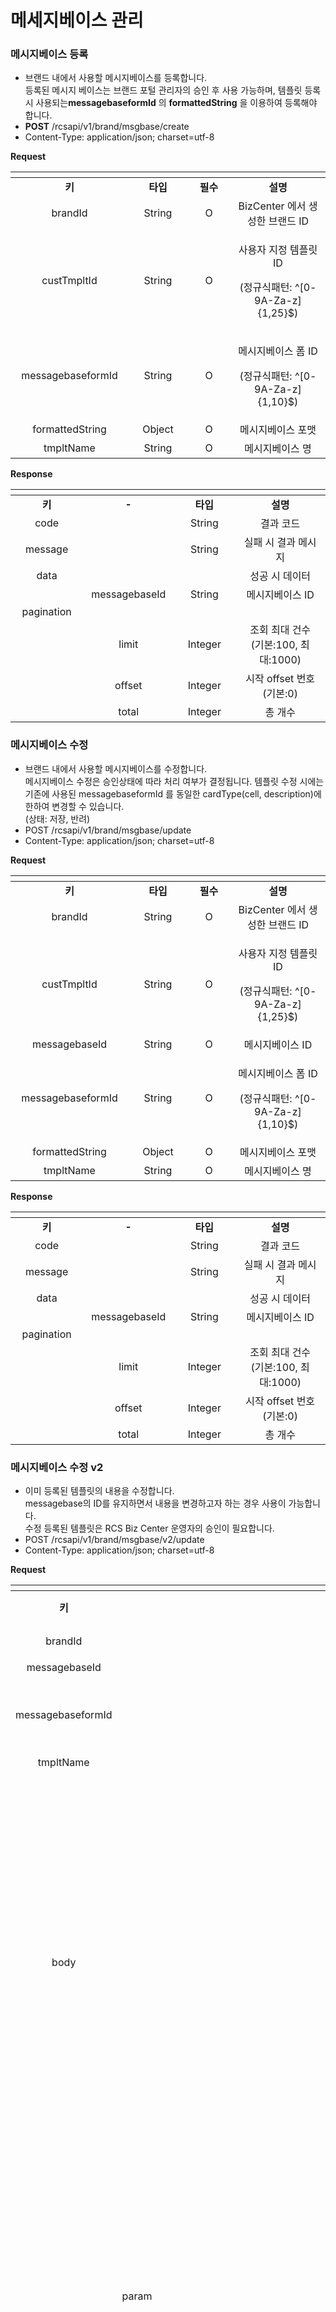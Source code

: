 # 메세지베이스 관리

### 메시지베이스 등록

* 브랜드 내에서 사용할 메시지베이스를 등록합니다.\
  등록된 메시지 베이스는 브랜드 포털 관리자의 승인 후 사용 가능하며, 템플릿 등록시 사용되는**messagebaseformId** 의 **formattedString** 을 이용하여 등록해야 합니다.
* **POST** /rcsapi/v1/brand/msgbase/create
* Content-Type: application/json; charset=utf-8

**Request**

<table data-header-hidden><thead><tr><th width="220" align="center"></th><th width="150" align="center"></th><th width="150" align="center"></th><th width="293" align="center"></th></tr></thead><tbody><tr><td align="center"><strong>키</strong></td><td align="center"><strong>타입</strong></td><td align="center"><strong>필수</strong></td><td align="center"><strong>설명</strong></td></tr><tr><td align="center">brandId</td><td align="center">String</td><td align="center">O</td><td align="center">BizCenter 에서 생성한 브랜드 ID</td></tr><tr><td align="center">custTmpltId</td><td align="center">String</td><td align="center">O</td><td align="center"><p>사용자 지정 템플릿 ID</p><p>(정규식패턴: ^[0-9A-Za-z]{1,25}$)</p></td></tr><tr><td align="center">messagebaseformId</td><td align="center">String</td><td align="center">O</td><td align="center"><p>메시지베이스 폼 ID</p><p>(정규식패턴: ^[0-9A-Za-z]{1,10}$)</p></td></tr><tr><td align="center">formattedString</td><td align="center">Object</td><td align="center">O</td><td align="center">메시지베이스 포맷</td></tr><tr><td align="center">tmpltName</td><td align="center">String</td><td align="center">O</td><td align="center">메시지베이스 명</td></tr></tbody></table>



**Response**

<table data-header-hidden><thead><tr><th width="150" align="center"></th><th width="153" align="center"></th><th width="150" align="center"></th><th width="276" align="center"></th></tr></thead><tbody><tr><td align="center"><strong>키</strong></td><td align="center"><strong>-</strong></td><td align="center"><strong>타입</strong></td><td align="center"><strong>설명</strong></td></tr><tr><td align="center">code</td><td align="center"></td><td align="center">String</td><td align="center">결과 코드</td></tr><tr><td align="center">message</td><td align="center"></td><td align="center">String</td><td align="center">실패 시 결과 메시지</td></tr><tr><td align="center">data</td><td align="center"></td><td align="center"></td><td align="center">성공 시 데이터</td></tr><tr><td align="center"></td><td align="center">messagebaseId</td><td align="center">String</td><td align="center">메시지베이스 ID</td></tr><tr><td align="center">pagination</td><td align="center"></td><td align="center"></td><td align="center"></td></tr><tr><td align="center"></td><td align="center">limit</td><td align="center">Integer</td><td align="center">조회 최대 건수<br>(기본:100, 최대:1000)</td></tr><tr><td align="center"></td><td align="center">offset</td><td align="center">Integer</td><td align="center">시작 offset 번호 (기본:0)</td></tr><tr><td align="center"></td><td align="center">total</td><td align="center">Integer</td><td align="center">총 개수</td></tr></tbody></table>

### 메시지베이스 수정

* 브랜드 내에서 사용할 메시지베이스를 수정합니다.\
  메시지베이스 수정은 승인상태에 따라 처리 여부가 결정됩니다. 템플릿 수정 시에는 기존에 사용된 messagebaseformId 를 동일한 cardType(cell, description)에 한하여 변경할 수 있습니다. \
  (상태: 저장, 반려)
* POST /rcsapi/v1/brand/msgbase/update
* Content-Type: application/json; charset=utf-8

**Request**

<table data-header-hidden><thead><tr><th width="220" align="center"></th><th width="150" align="center"></th><th width="150" align="center"></th><th width="293" align="center"></th></tr></thead><tbody><tr><td align="center"><strong>키</strong></td><td align="center"><strong>타입</strong></td><td align="center"><strong>필수</strong></td><td align="center"><strong>설명</strong></td></tr><tr><td align="center">brandId</td><td align="center">String</td><td align="center">O</td><td align="center">BizCenter 에서 생성한 브랜드 ID</td></tr><tr><td align="center">custTmpltId</td><td align="center">String</td><td align="center">O</td><td align="center"><p>사용자 지정 템플릿 ID</p><p>(정규식패턴: ^[0-9A-Za-z]{1,25}$)</p></td></tr><tr><td align="center">messagebaseId</td><td align="center">String</td><td align="center">O</td><td align="center">메시지베이스 ID</td></tr><tr><td align="center">messagebaseformId</td><td align="center">String</td><td align="center">O</td><td align="center"><p>메시지베이스 폼 ID</p><p>(정규식패턴: ^[0-9A-Za-z]{1,10}$)</p></td></tr><tr><td align="center">formattedString</td><td align="center">Object</td><td align="center">O</td><td align="center">메시지베이스 포맷</td></tr><tr><td align="center">tmpltName</td><td align="center">String</td><td align="center">O</td><td align="center">메시지베이스 명</td></tr></tbody></table>

**Response**

<table data-header-hidden><thead><tr><th width="150" align="center"></th><th width="153" align="center"></th><th width="150" align="center"></th><th width="276" align="center"></th></tr></thead><tbody><tr><td align="center"><strong>키</strong></td><td align="center"><strong>-</strong></td><td align="center"><strong>타입</strong></td><td align="center"><strong>설명</strong></td></tr><tr><td align="center">code</td><td align="center"></td><td align="center">String</td><td align="center">결과 코드</td></tr><tr><td align="center">message</td><td align="center"></td><td align="center">String</td><td align="center">실패 시 결과 메시지</td></tr><tr><td align="center">data</td><td align="center"></td><td align="center"></td><td align="center">성공 시 데이터</td></tr><tr><td align="center"></td><td align="center">messagebaseId</td><td align="center">String</td><td align="center">메시지베이스 ID</td></tr><tr><td align="center">pagination</td><td align="center"></td><td align="center"></td><td align="center"></td></tr><tr><td align="center"></td><td align="center">limit</td><td align="center">Integer</td><td align="center">조회 최대 건수<br>(기본:100, 최대:1000)</td></tr><tr><td align="center"></td><td align="center">offset</td><td align="center">Integer</td><td align="center">시작 offset 번호 (기본:0)</td></tr><tr><td align="center"></td><td align="center">total</td><td align="center">Integer</td><td align="center">총 개수</td></tr></tbody></table>

### 메시지베이스 수정 v2

* 이미 등록된 템플릿의 내용을 수정합니다.\
  messagebase의 ID를 유지하면서 내용을 변경하고자 하는 경우 사용이 가능합니다. \
  수정 등록된 템플릿은 RCS Biz Center 운영자의 승인이 필요합니다.
* POST /rcsapi/v1/brand/msgbase/v2/update
* Content-Type: application/json; charset=utf-8

**Request**

<table data-header-hidden><thead><tr><th width="220" align="center"></th><th width="211"></th><th width="182"></th><th width="169"></th><th width="214"></th><th width="180"></th><th width="164"></th><th width="184" align="center"></th><th width="143" align="center"></th><th width="689" align="center"></th></tr></thead><tbody><tr><td align="center"><strong>키</strong></td><td></td><td></td><td></td><td></td><td></td><td></td><td align="center"><strong>타입</strong></td><td align="center"><strong>필수</strong></td><td align="center"><strong>설명</strong></td></tr><tr><td align="center">brandId</td><td></td><td></td><td></td><td></td><td></td><td></td><td align="center">String</td><td align="center">O</td><td align="center">BizCenter 에서 생성한 브랜드 ID</td></tr><tr><td align="center">messagebaseId</td><td></td><td></td><td></td><td></td><td></td><td></td><td align="center">String</td><td align="center">O</td><td align="center">메시지베이스 ID</td></tr><tr><td align="center">messagebaseformId</td><td></td><td></td><td></td><td></td><td></td><td></td><td align="center">String</td><td align="center">O</td><td align="center"><p>메시지베이스 폼 ID</p><p>(정규식패턴: ^[0-9A-Za-z]{1,10}$)</p></td></tr><tr><td align="center">tmpltName</td><td></td><td></td><td></td><td></td><td></td><td></td><td align="center">String</td><td align="center">O</td><td align="center">메시지베이스 명</td></tr><tr><td align="center">body</td><td></td><td></td><td></td><td></td><td></td><td></td><td align="center">Array</td><td align="center"></td><td align="center"><p>messagebaseform JSON의 ROOT.params[n-1] object의 type 이 file, string 인 경우, <br>각 속성에 맞는 데이터 Object를 사용하여 템플릿을 구성합니다. <br></p><p>messageabseform JSON의 ROOT.params[n-1].isMandatory 가 true 이면 템플릿 등록을 위해 필수로 등록해야 하는 요소이므로 반드시 데이터를 설정해야 템플릿 등록이 가능합니다. <br><br>변수 mTitleMedia, itemMedia 에 사용할 이미지는 브랜드 로고(logo) 등록 후 발급된 fileId를 지정해야 합니다.</p></td></tr><tr><td align="center"></td><td>param</td><td></td><td></td><td></td><td></td><td></td><td align="center">String</td><td align="center">O</td><td align="center"><ol><li>ROOT.params[n-1].type == string <br>messagebaseform JSON의 ROOT.params[n-1].param 과 동일한 값으로 템플릿 구성 Text의 표시 위치에 해당 <br>ex) "description"<br></li><li>ROOT.params[n-1].type == file <br>messagebaseform JSON의 ROOT.params[n-1].param 과 동일한 값으로 템플릿 구성 File(이미지)의 표시 위치에 해당</li></ol></td></tr><tr><td align="center"></td><td>value</td><td></td><td></td><td></td><td></td><td></td><td align="center">String</td><td align="center">O</td><td align="center"><ol><li>ROOT.params[n-1].type == string <br>영역에 지정할 Text 형식에 맞게 입력해야 합니다.</li></ol><ul><li>messagebaseform의 ROOT.params[n-1].contentType이 title, description, cell 인 경우: 고정부와 변수부로 이루어진 문장</li><li>messagebaseform의 ROOT.params[n-1].contentType이 url인 경우: http(s)://로 시작하는 URL 입력</li></ul><ol start="2"><li>ROOT.params[n-1].type == file <br>템플릿에 지정할 File(이미지) - maapfile://{fileId} 형식으로 입력합니다.</li></ol></td></tr><tr><td align="center"></td><td>decoration</td><td></td><td></td><td></td><td></td><td></td><td align="center">Object</td><td align="center">X</td><td align="center">StringObject에서 사용되는 text 서식</td></tr><tr><td align="center"></td><td></td><td>textSize</td><td></td><td></td><td></td><td></td><td align="center">String</td><td align="center"></td><td align="center"><p>글자 크기 지정시 사용합니다. 숫자 뒤에 단위 dp를 반드시 붙여서 입력하여야 합니다.</p><p>ex) 16dp</p></td></tr><tr><td align="center"></td><td></td><td>textAlignment</td><td></td><td></td><td></td><td></td><td align="center">String</td><td align="center"></td><td align="center"><p>문장 정렬 지정 시 사용합니다.<br><br>지원하는 정렬의 종류는 다음과 같습니다.</p><ul><li>textStart: 왼쪽 정렬</li><li>center: 중앙 정렬</li><li>textEnd: 오른쪽 정렬</li></ul></td></tr><tr><td align="center"></td><td></td><td>textStyle</td><td></td><td></td><td></td><td></td><td align="center">String</td><td align="center"></td><td align="center">문장의 글자를 굵게 표현할 때 사용합니다.  ex) "bold"</td></tr><tr><td align="center"></td><td></td><td>textColor</td><td></td><td></td><td></td><td></td><td align="center">String</td><td align="center"></td><td align="center">문장의 글자 색상을 지정한 색상 값으로 설정합니다. <br>- 색상코드 Hex 표현식 <br>  ex) "#232323"</td></tr><tr><td align="center"></td><td></td><td>height</td><td></td><td></td><td></td><td></td><td align="center">String</td><td align="center"></td><td align="center">Line의 굵기 지정시 사용합니다. 숫자 뒤에 단위 dp를 반드시 붙여서 입력하여야 합니다. <br>ex) "0.3dp"</td></tr><tr><td align="center"></td><td></td><td>background</td><td></td><td></td><td></td><td></td><td align="center">String</td><td align="center"></td><td align="center"><p> 문장의 글자 색상을 지정한 색상 값으로 설정합니다.</p><p> - 색상코드 Hex 표현식 <br>  ex) "#232323"</p></td></tr><tr><td align="center"></td><td>lineIndex</td><td></td><td></td><td></td><td></td><td></td><td align="center">Integer</td><td align="center"></td><td align="center"><p>템플릿에 Line을 행별로 표시합니다. </p><ul><li>현재는 스타일(Cell) 템플릿에서 Text 행 아래 삽입되며 총 9개까지 지원<br>lineIndex 값은 템플릿 내의 지정 위치 값을 의미 합니다. <br>예를 들어 lineIndex 2는 두번째 Text 행 아래 입니다. ex)  2 </li></ul></td></tr><tr><td align="center">button</td><td></td><td></td><td></td><td></td><td></td><td></td><td align="center">Array</td><td align="center">X</td><td align="center"></td></tr><tr><td align="center"></td><td>suggestions</td><td></td><td></td><td></td><td></td><td></td><td align="center">Array</td><td align="center"></td><td align="center"></td></tr><tr><td align="center"></td><td></td><td>action</td><td></td><td></td><td></td><td></td><td align="center">Object</td><td align="center"></td><td align="center">Action 규격 </td></tr><tr><td align="center"></td><td></td><td></td><td>urlAction</td><td></td><td></td><td></td><td align="center">Object</td><td align="center"></td><td align="center"></td></tr><tr><td align="center"></td><td></td><td></td><td></td><td>openUrl</td><td></td><td></td><td align="center">Object</td><td align="center"></td><td align="center"></td></tr><tr><td align="center"></td><td></td><td></td><td></td><td></td><td>url</td><td></td><td align="center">String</td><td align="center"></td><td align="center"></td></tr><tr><td align="center"></td><td></td><td></td><td></td><td></td><td>postParameter</td><td></td><td align="center">String</td><td align="center"></td><td align="center"></td></tr><tr><td align="center"></td><td></td><td></td><td></td><td></td><td>halfView</td><td></td><td align="center">String</td><td align="center"></td><td align="center"></td></tr><tr><td align="center"></td><td></td><td></td><td>clipboardAction</td><td></td><td></td><td></td><td align="center">Object</td><td align="center"></td><td align="center"></td></tr><tr><td align="center"></td><td></td><td></td><td></td><td>calendarAction</td><td></td><td></td><td align="center">Object</td><td align="center"></td><td align="center"></td></tr><tr><td align="center"></td><td></td><td></td><td></td><td></td><td>text</td><td></td><td align="center">String</td><td align="center"></td><td align="center"></td></tr><tr><td align="center"></td><td></td><td></td><td>calendarAction</td><td></td><td></td><td></td><td align="center">Object</td><td align="center"></td><td align="center"></td></tr><tr><td align="center"></td><td></td><td></td><td></td><td>createCalendarEvent</td><td></td><td></td><td align="center">Object</td><td align="center"></td><td align="center"></td></tr><tr><td align="center"></td><td></td><td></td><td></td><td></td><td>startTime</td><td></td><td align="center">String</td><td align="center"></td><td align="center"></td></tr><tr><td align="center"></td><td></td><td></td><td></td><td></td><td>endTime</td><td></td><td align="center">String</td><td align="center"></td><td align="center"></td></tr><tr><td align="center"></td><td></td><td></td><td></td><td></td><td>title</td><td></td><td align="center">String</td><td align="center"></td><td align="center"></td></tr><tr><td align="center"></td><td></td><td></td><td></td><td></td><td>description</td><td></td><td align="center">String</td><td align="center"></td><td align="center"></td></tr><tr><td align="center"></td><td></td><td></td><td></td><td></td><td>fallbackUrl</td><td></td><td align="center">String</td><td align="center"></td><td align="center"></td></tr><tr><td align="center"></td><td></td><td></td><td>dialerAction</td><td></td><td></td><td></td><td align="center">Object</td><td align="center"></td><td align="center"></td></tr><tr><td align="center"></td><td></td><td></td><td></td><td>dialPhoneNumber</td><td></td><td></td><td align="center">Object</td><td align="center"></td><td align="center"></td></tr><tr><td align="center"></td><td></td><td></td><td></td><td></td><td>phoneNumber</td><td></td><td align="center">String</td><td align="center"></td><td align="center"></td></tr><tr><td align="center"></td><td></td><td></td><td></td><td></td><td>fallbackUrl</td><td></td><td align="center">String</td><td align="center"></td><td align="center"></td></tr><tr><td align="center"></td><td></td><td></td><td>mapAction</td><td></td><td></td><td></td><td align="center">Object</td><td align="center"></td><td align="center"></td></tr><tr><td align="center"></td><td></td><td></td><td></td><td>showLocation</td><td></td><td></td><td align="center">Object</td><td align="center"></td><td align="center"></td></tr><tr><td align="center"></td><td></td><td></td><td></td><td></td><td>location</td><td></td><td align="center">Object</td><td align="center"></td><td align="center"></td></tr><tr><td align="center"></td><td></td><td></td><td></td><td></td><td></td><td>latitude</td><td align="center">String</td><td align="center"></td><td align="center"></td></tr><tr><td align="center"></td><td></td><td></td><td></td><td></td><td></td><td>longitude</td><td align="center">String</td><td align="center"></td><td align="center"></td></tr><tr><td align="center"></td><td></td><td></td><td></td><td></td><td></td><td>label</td><td align="center">String</td><td align="center"></td><td align="center"></td></tr><tr><td align="center"></td><td></td><td></td><td>composeAction</td><td></td><td></td><td></td><td align="center">Object</td><td align="center"></td><td align="center"></td></tr><tr><td align="center"></td><td></td><td></td><td></td><td>composeTextMessage</td><td></td><td></td><td align="center">Object</td><td align="center"></td><td align="center"></td></tr><tr><td align="center"></td><td></td><td></td><td></td><td></td><td>phoneNumber</td><td></td><td align="center">String</td><td align="center"></td><td align="center"></td></tr><tr><td align="center"></td><td></td><td></td><td></td><td></td><td>text</td><td></td><td align="center">String</td><td align="center"></td><td align="center"></td></tr><tr><td align="center"></td><td></td><td></td><td>displayText</td><td></td><td></td><td></td><td align="center">Object</td><td align="center"></td><td align="center"></td></tr><tr><td align="center"></td><td></td><td></td><td>postback</td><td></td><td></td><td></td><td align="center">Object</td><td align="center"></td><td align="center"></td></tr><tr><td align="center"></td><td></td><td></td><td></td><td>data</td><td></td><td></td><td align="center">String</td><td align="center"></td><td align="center"></td></tr></tbody></table>

**Response**

<table data-header-hidden><thead><tr><th width="150" align="center"></th><th width="153" align="center"></th><th width="150" align="center"></th><th width="276" align="center"></th></tr></thead><tbody><tr><td align="center"><strong>키</strong></td><td align="center"><strong>-</strong></td><td align="center"><strong>타입</strong></td><td align="center"><strong>설명</strong></td></tr><tr><td align="center">code</td><td align="center"></td><td align="center">String</td><td align="center">결과 코드</td></tr><tr><td align="center">message</td><td align="center"></td><td align="center">String</td><td align="center">실패 시 결과 메시지</td></tr><tr><td align="center">data</td><td align="center"></td><td align="center"></td><td align="center">성공 시 데이터</td></tr><tr><td align="center"></td><td align="center">messagebaseId</td><td align="center">String</td><td align="center">메시지베이스 ID</td></tr></tbody></table>

### 메시지베이스 삭제

* 브랜드 내에서 지정된 메시지베이스를 삭제합니다.\
  메시지베이스 삭제는 승인상태에 따라 처리 여부가 결정됩니다. 한번 삭제된 메시지베이스는 복원이 불가능하며 동일한 ID로 생성할 수 없습니다.
* **POST** /rcsapi/v1/brand/msgbase/remove
* Content-Type: application/json; charset=utf-8

**Request**

<table data-header-hidden><thead><tr><th width="181" align="center"></th><th width="150" align="center"></th><th width="150" align="center"></th><th width="261" align="center"></th></tr></thead><tbody><tr><td align="center"><strong>키</strong></td><td align="center"><strong>타입</strong></td><td align="center"><strong>필수</strong></td><td align="center"><strong>설명</strong></td></tr><tr><td align="center">brandId</td><td align="center">String</td><td align="center">O</td><td align="center">BizCenter 에서 생성한 브랜드 ID</td></tr><tr><td align="center">messagebaseId</td><td align="center">String</td><td align="center">O</td><td align="center">메시지베이스 ID</td></tr></tbody></table>

**Response**

<table data-header-hidden><thead><tr><th width="150" align="center"></th><th width="153" align="center"></th><th width="150" align="center"></th><th width="276" align="center"></th></tr></thead><tbody><tr><td align="center"><strong>키</strong></td><td align="center"><strong>-</strong></td><td align="center"><strong>타입</strong></td><td align="center"><strong>설명</strong></td></tr><tr><td align="center">code</td><td align="center"></td><td align="center">String</td><td align="center">결과 코드</td></tr><tr><td align="center">message</td><td align="center"></td><td align="center">String</td><td align="center">실패 시 결과 메시지</td></tr><tr><td align="center">data</td><td align="center"></td><td align="center"></td><td align="center">성공 시 데이터</td></tr><tr><td align="center"></td><td align="center">messagebaseId</td><td align="center">String</td><td align="center">메시지베이스 ID</td></tr><tr><td align="center">pagination</td><td align="center"></td><td align="center"></td><td align="center"></td></tr><tr><td align="center"></td><td align="center">limit</td><td align="center">Integer</td><td align="center">조회 최대 건수<br>(기본:100, 최대:1000)</td></tr><tr><td align="center"></td><td align="center">offset</td><td align="center">Integer</td><td align="center">시작 offset 번호 (기본:0)</td></tr><tr><td align="center"></td><td align="center">total</td><td align="center">Integer</td><td align="center">총 개수</td></tr></tbody></table>

### 메시지베이스 목록 조회

* 브랜드에 등록된 메시지베이스 목록을 조회합니다.
* **GET** /rcsapi/v1/brand/msgbase/list
* Query Parameter

**Request**

<table data-header-hidden><thead><tr><th width="181" align="center"></th><th width="150" align="center"></th><th width="150" align="center"></th><th width="261" align="center"></th></tr></thead><tbody><tr><td align="center"><strong>키</strong></td><td align="center"><strong>타입</strong></td><td align="center"><strong>필수</strong></td><td align="center"><strong>설명</strong></td></tr><tr><td align="center">brandId</td><td align="center">String</td><td align="center">O</td><td align="center">BizCenter 에서 생성한 브랜드 ID</td></tr><tr><td align="center">limit</td><td align="center">Integer</td><td align="center">X</td><td align="center">조회 최대 건수<br>(기본 : 100, 최대 : 1000)</td></tr><tr><td align="center">offset</td><td align="center">Integer</td><td align="center">X</td><td align="center">시작 offset 번호 (기본:0)</td></tr></tbody></table>



**Response**

<table data-header-hidden><thead><tr><th width="150" align="center"></th><th width="195.98765432098767" align="center"></th><th width="150" align="center"></th><th width="276" align="center"></th></tr></thead><tbody><tr><td align="center"><strong>키</strong></td><td align="center"><strong>-</strong></td><td align="center"><strong>타입</strong></td><td align="center"><strong>설명</strong></td></tr><tr><td align="center">code</td><td align="center"></td><td align="center">String</td><td align="center">결과 코드</td></tr><tr><td align="center">message</td><td align="center"></td><td align="center">String</td><td align="center">실패 시 결과 메시지</td></tr><tr><td align="center">data</td><td align="center"></td><td align="center"></td><td align="center">성공 시 데이터</td></tr><tr><td align="center"></td><td align="center">approvalDate</td><td align="center">String</td><td align="center">메시지베이스 승인 일시</td></tr><tr><td align="center"></td><td align="center">approvalReason</td><td align="center">String</td><td align="center">승인 사유</td></tr><tr><td align="center"></td><td align="center">approvalResult</td><td align="center">String</td><td align="center">승인 상태</td></tr><tr><td align="center"></td><td align="center">brandId</td><td align="center">String</td><td align="center">브랜드 ID</td></tr><tr><td align="center"></td><td align="center">groupId</td><td align="center">String</td><td align="center">그룹 ID</td></tr><tr><td align="center"></td><td align="center">messagebaseId</td><td align="center">String</td><td align="center">메시지베이스 ID</td></tr><tr><td align="center"></td><td align="center">messagebaseformId</td><td align="center">String</td><td align="center">메시지베이스 폼 ID</td></tr><tr><td align="center"></td><td align="center">registerDate</td><td align="center">String</td><td align="center">메시지베이스 등록 일시</td></tr><tr><td align="center"></td><td align="center">registerId</td><td align="center">String</td><td align="center">메시지베이스 등록 계정 ID</td></tr><tr><td align="center"></td><td align="center">status</td><td align="center">String</td><td align="center">메시지베이스 상태</td></tr><tr><td align="center"></td><td align="center">tmpltName</td><td align="center">String</td><td align="center">메시지베이스 명</td></tr><tr><td align="center"></td><td align="center">updateDate</td><td align="center">String</td><td align="center">메시지베이스 수정 일시</td></tr><tr><td align="center"></td><td align="center">updateId</td><td align="center">String</td><td align="center">메시지베이스 수정 계정 ID</td></tr><tr><td align="center">pagination</td><td align="center"></td><td align="center"></td><td align="center"></td></tr><tr><td align="center"></td><td align="center">limit</td><td align="center">Integer</td><td align="center">조회 최대 건수<br>(기본:100, 최대:1000)</td></tr><tr><td align="center"></td><td align="center">offset</td><td align="center">Integer</td><td align="center">시작 offset 번호 (기본:0)</td></tr><tr><td align="center"></td><td align="center">total</td><td align="center">Integer</td><td align="center">총 개수</td></tr></tbody></table>

### 메시지베이스 상세 조회

* 브랜드에 등록된 지정 메시지베이스의 상세 내역을 조회합니다.
* **GET** /rcsapi/v1/brand/msgbase/info
* Query Parameter



**Request**

<table data-header-hidden><thead><tr><th width="181" align="center"></th><th width="150" align="center"></th><th width="150" align="center"></th><th width="261" align="center"></th></tr></thead><tbody><tr><td align="center"><strong>키</strong></td><td align="center"><strong>타입</strong></td><td align="center"><strong>필수</strong></td><td align="center"><strong>설명</strong></td></tr><tr><td align="center">brandId</td><td align="center">String</td><td align="center">O</td><td align="center">BizCenter 에서 생성한 브랜드 ID</td></tr><tr><td align="center">messagebaseId</td><td align="center">String</td><td align="center">O</td><td align="center">메시지베이스 ID</td></tr></tbody></table>

**Response**

<table data-header-hidden><thead><tr><th width="150" align="center"></th><th width="195.98765432098767" align="center"></th><th width="150" align="center"></th><th width="276" align="center"></th></tr></thead><tbody><tr><td align="center"><strong>키</strong></td><td align="center"><strong>-</strong></td><td align="center"><strong>타입</strong></td><td align="center"><strong>설명</strong></td></tr><tr><td align="center">code</td><td align="center"></td><td align="center">String</td><td align="center">결과 코드</td></tr><tr><td align="center">message</td><td align="center"></td><td align="center">String</td><td align="center">실패 시 결과 메시지</td></tr><tr><td align="center">data</td><td align="center"></td><td align="center"></td><td align="center">성공 시 데이터</td></tr><tr><td align="center"></td><td align="center">agecyId</td><td align="center">String</td><td align="center"></td></tr><tr><td align="center"></td><td align="center">approvalDate</td><td align="center">String</td><td align="center">메시지베이스 승인 일시</td></tr><tr><td align="center"></td><td align="center">approvalReason</td><td align="center">String</td><td align="center">승인 사유</td></tr><tr><td align="center"></td><td align="center">approvalResult</td><td align="center">String</td><td align="center"><p>승인 상태<br>(ACT : 저장, RDY : 승인대기, </p><p>STT : 검수시작, REJ : 반려, </p><p>COM : 검수완료, APR : 승인완료,</p><p>RDM : 승인대기(수정),</p><p> STM : 검수시작(수정), </p><p>RJM : 반려(수정), </p><p>ISM : 검수완료(수정))</p></td></tr><tr><td align="center"></td><td align="center">attribute</td><td align="center">Array</td><td align="center"></td></tr><tr><td align="center"></td><td align="center">brandId</td><td align="center">String</td><td align="center">브랜드 ID</td></tr><tr><td align="center"></td><td align="center">cardType</td><td align="center">String</td><td align="center">카드 종류 (Cell, Description, Free)</td></tr><tr><td align="center"></td><td align="center">formattedString</td><td align="center">Object</td><td align="center">메시지베이스 포맷 </td></tr><tr><td align="center"></td><td align="center">groupId</td><td align="center">String</td><td align="center">그룹 ID</td></tr><tr><td align="center"></td><td align="center">guideInfo</td><td align="center">Object</td><td align="center"></td></tr><tr><td align="center"></td><td align="center">inputText</td><td align="center">String</td><td align="center"></td></tr><tr><td align="center"></td><td align="center">messagebaseId</td><td align="center">String</td><td align="center">메시지베이스 ID</td></tr><tr><td align="center"></td><td align="center">messagebaseformId</td><td align="center">String</td><td align="center">메시지베이스 폼 ID</td></tr><tr><td align="center"></td><td align="center">params</td><td align="center">Array</td><td align="center"></td></tr><tr><td align="center"></td><td align="center">policyInfo</td><td align="center">Object</td><td align="center"></td></tr><tr><td align="center"></td><td align="center">registerDate</td><td align="center">String</td><td align="center">메시지베이스 등록 일시</td></tr><tr><td align="center"></td><td align="center">registerId</td><td align="center">String</td><td align="center">메시지베이스 등록 계정 ID</td></tr><tr><td align="center"></td><td align="center">spec</td><td align="center">String</td><td align="center"></td></tr><tr><td align="center"></td><td align="center">status</td><td align="center">String</td><td align="center">메시지베이스 상태</td></tr><tr><td align="center"></td><td align="center">tmpltName</td><td align="center">String</td><td align="center">메시지베이스 명</td></tr><tr><td align="center"></td><td align="center">updateDate</td><td align="center">String</td><td align="center">메시지베이스 수정 일시</td></tr><tr><td align="center"></td><td align="center">updateId</td><td align="center">String</td><td align="center">메시지베이스 수정 계정 ID</td></tr><tr><td align="center">pagination</td><td align="center"></td><td align="center"></td><td align="center"></td></tr><tr><td align="center"></td><td align="center">limit</td><td align="center">Integer</td><td align="center">조회 최대 건수<br>(기본:100, 최대:1000)</td></tr><tr><td align="center"></td><td align="center">offset</td><td align="center">Integer</td><td align="center">시작 offset 번호 (기본:0)</td></tr><tr><td align="center"></td><td align="center">total</td><td align="center">Integer</td><td align="center">총 개수</td></tr></tbody></table>



### 메시지베이스 양식 목록 조회

* 오픈리치카드 템플릿 작성이 필요한 경우 조회된 템플릿 양식 ID를 이용하여 **messagebaseform** 세부정보를 조회합니다.
* **GET** /rcsapi/v1/msgbaseform/list
* Query Parameter

**Request**

<table data-header-hidden><thead><tr><th width="181" align="center"></th><th width="150" align="center"></th><th width="150" align="center"></th><th width="261" align="center"></th></tr></thead><tbody><tr><td align="center"><strong>키</strong></td><td align="center"><strong>타입</strong></td><td align="center"><strong>필수</strong></td><td align="center"><strong>설명</strong></td></tr><tr><td align="center">bizCategory</td><td align="center">String</td><td align="center">X</td><td align="center">유형 그룹<br>(Description, Cell 에서만 사용 / 일반, 금용, 교통 등)</td></tr><tr><td align="center">bizCondition</td><td align="center">String</td><td align="center">X</td><td align="center">대상 업태 (기본: all)</td></tr><tr><td align="center">bizService</td><td align="center">String</td><td align="center">X</td><td align="center">유형 (승인, 입금, 출금 등)</td></tr><tr><td align="center">cardType</td><td align="center">String</td><td align="center">X</td><td align="center">카드 종류<br>(Cell, Description, Free)</td></tr><tr><td align="center">limit</td><td align="center">Integer</td><td align="center">X</td><td align="center">조회 최대 건수<br>(기본 : 100, 최대 : 1000)</td></tr><tr><td align="center">offset</td><td align="center">Integer</td><td align="center">X</td><td align="center">시작 offset 번호 (기본:0)</td></tr></tbody></table>

**Response**

<table data-header-hidden><thead><tr><th width="150" align="center"></th><th width="190.98765432098767" align="center"></th><th width="150" align="center"></th><th width="276" align="center"></th></tr></thead><tbody><tr><td align="center"><strong>키</strong></td><td align="center"><strong>-</strong></td><td align="center"><strong>타입</strong></td><td align="center"><strong>설명</strong></td></tr><tr><td align="center">code</td><td align="center"></td><td align="center">String</td><td align="center">결과 코드</td></tr><tr><td align="center">message</td><td align="center"></td><td align="center">String</td><td align="center">실패 시 결과 메시지</td></tr><tr><td align="center">data</td><td align="center"></td><td align="center"></td><td align="center">성공 시 데이터</td></tr><tr><td align="center"></td><td align="center">bizCategory</td><td align="center">String</td><td align="center">유형 그룹<br>(Description, Cell 에서만 사용 / 일반, 금용, 교통 등)</td></tr><tr><td align="center"></td><td align="center">bizCondition</td><td align="center">Array</td><td align="center">대상 업태 (기본: all)</td></tr><tr><td align="center"></td><td align="center">bizService</td><td align="center">String</td><td align="center">유형 (승인, 입금, 출금 등)</td></tr><tr><td align="center"></td><td align="center">cardType</td><td align="center">String</td><td align="center">카드 종류 (Cell, Description, Free)</td></tr><tr><td align="center"></td><td align="center">formName</td><td align="center">String</td><td align="center">폼 명</td></tr><tr><td align="center"></td><td align="center">messagebaseformId</td><td align="center">String</td><td align="center">메시지베이스 폼 ID</td></tr><tr><td align="center"></td><td align="center">registerDate</td><td align="center">String</td><td align="center">등록 일자</td></tr><tr><td align="center"></td><td align="center">updateDate</td><td align="center">String</td><td align="center">수정 일자</td></tr><tr><td align="center">pagination</td><td align="center"></td><td align="center"></td><td align="center"></td></tr><tr><td align="center"></td><td align="center">limit</td><td align="center">Integer</td><td align="center">조회 최대 건수<br>(기본:100, 최대:1000)</td></tr><tr><td align="center"></td><td align="center">offset</td><td align="center">Integer</td><td align="center">시작 offset 번호 (기본:0)</td></tr><tr><td align="center"></td><td align="center">total</td><td align="center">Integer</td><td align="center">총 개수</td></tr></tbody></table>

### 메시지베이스 유형 상세 조회

* 메시지베이스 유형의 상세 내용을 조회합니다.\
  **formattedString** 을 이용하여 원하는 브랜드용 메시지베이스를 작성할 수 있습니다.
* **GET** /rcsapi/v1/msgbaseform/info
* Query Parameter

**Request**

<table data-header-hidden><thead><tr><th width="221.46361185983827" align="center"></th><th width="150" align="center"></th><th width="150" align="center"></th><th width="193" align="center"></th></tr></thead><tbody><tr><td align="center"><strong>키</strong></td><td align="center"><strong>타입</strong></td><td align="center"><strong>필수</strong></td><td align="center"><strong>설명</strong></td></tr><tr><td align="center">messagebaseformId</td><td align="center">String</td><td align="center">O</td><td align="center">메시지베이스 ID</td></tr></tbody></table>

**Response**

<table data-header-hidden><thead><tr><th width="150" align="center"></th><th width="190.98765432098767" align="center"></th><th width="150" align="center"></th><th width="276" align="center"></th></tr></thead><tbody><tr><td align="center"><strong>키</strong></td><td align="center"><strong>-</strong></td><td align="center"><strong>타입</strong></td><td align="center"><strong>설명</strong></td></tr><tr><td align="center">code</td><td align="center"></td><td align="center">String</td><td align="center">결과 코드</td></tr><tr><td align="center">message</td><td align="center"></td><td align="center">String</td><td align="center">실패 시 결과 메시지</td></tr><tr><td align="center">data</td><td align="center"></td><td align="center"></td><td align="center">성공 시 데이터</td></tr><tr><td align="center"></td><td align="center">bizCategory</td><td align="center">String</td><td align="center">유형 그룹<br>(Description, Cell 에서만 사용 / 일반, 금용, 교통 등)</td></tr><tr><td align="center"></td><td align="center">bizCondition</td><td align="center">Array</td><td align="center">대상 업태 (기본: all)</td></tr><tr><td align="center"></td><td align="center">bizService</td><td align="center">String</td><td align="center">유형 (승인, 입금, 출금 등)</td></tr><tr><td align="center"></td><td align="center">cardType</td><td align="center">String</td><td align="center">카드 종류 (Cell, Description, Free)</td></tr><tr><td align="center"></td><td align="center">formName</td><td align="center">String</td><td align="center">폼 명</td></tr><tr><td align="center"></td><td align="center">formattedString</td><td align="center">Object</td><td align="center">메시지베이스 포맷</td></tr><tr><td align="center"></td><td align="center">guideInfo</td><td align="center">Object</td><td align="center"></td></tr><tr><td align="center"></td><td align="center">mediaUrl</td><td align="center">Array</td><td align="center"></td></tr><tr><td align="center"></td><td align="center">messagebaseformId</td><td align="center">String</td><td align="center">메시지베이스 폼 ID</td></tr><tr><td align="center"></td><td align="center">params</td><td align="center">Array</td><td align="center"></td></tr><tr><td align="center"></td><td align="center">policyInfo</td><td align="center">Object</td><td align="center"></td></tr><tr><td align="center"></td><td align="center">productCode</td><td align="center">String</td><td align="center"></td></tr><tr><td align="center"></td><td align="center">spec</td><td align="center">String</td><td align="center"></td></tr><tr><td align="center"></td><td align="center">registerDate</td><td align="center">String</td><td align="center">등록 일자</td></tr><tr><td align="center"></td><td align="center">updateDate</td><td align="center">String</td><td align="center">수정 일자</td></tr><tr><td align="center">pagination</td><td align="center"></td><td align="center"></td><td align="center"></td></tr><tr><td align="center"></td><td align="center">limit</td><td align="center">Integer</td><td align="center">조회 최대 건수<br>(기본:100, 최대:1000)</td></tr><tr><td align="center"></td><td align="center">offset</td><td align="center">Integer</td><td align="center">시작 offset 번호 (기본:0)</td></tr><tr><td align="center"></td><td align="center">total</td><td align="center">Integer</td><td align="center">총 개수</td></tr></tbody></table>

### 이통사 제공 메시지베이스 목록 조회

* 리치카드 규격의 SMS, LMS, MMS 용 메시지베이스를 조회합니다. (현재 리치카드는 비즈니스 유형 별로 제공되는 항목은 없습니다.)
* **GET** /rcsapi/v1/msgbase/common/list
* Query Parameter



**Request**

<table data-header-hidden><thead><tr><th width="181" align="center"></th><th width="150" align="center"></th><th width="150" align="center"></th><th width="261" align="center"></th></tr></thead><tbody><tr><td align="center"><strong>키</strong></td><td align="center"><strong>타입</strong></td><td align="center"><strong>필수</strong></td><td align="center"><strong>설명</strong></td></tr><tr><td align="center">cardType</td><td align="center">String</td><td align="center">X</td><td align="center">카드 종류 <br>(standalone, standalone media top, standalone horizontal, carousel medium, carousel small)</td></tr><tr><td align="center">productCode</td><td align="center">String</td><td align="center">X</td><td align="center">상품 코드 (sms, lms, mms)</td></tr><tr><td align="center">limit</td><td align="center">Integer</td><td align="center">X</td><td align="center">조회 최대 건수<br>(기본 : 100, 최대 : 1000)</td></tr><tr><td align="center">offset</td><td align="center">Integer</td><td align="center">X</td><td align="center">시작 offset 번호 (기본:0)</td></tr></tbody></table>

**Response**

<table data-header-hidden><thead><tr><th width="150" align="center"></th><th width="195.98765432098767" align="center"></th><th width="150" align="center"></th><th width="276" align="center"></th></tr></thead><tbody><tr><td align="center"><strong>키</strong></td><td align="center"><strong>-</strong></td><td align="center"><strong>타입</strong></td><td align="center"><strong>설명</strong></td></tr><tr><td align="center">code</td><td align="center"></td><td align="center">String</td><td align="center">결과 코드</td></tr><tr><td align="center">message</td><td align="center"></td><td align="center">String</td><td align="center">실패 시 결과 메시지</td></tr><tr><td align="center">data</td><td align="center"></td><td align="center"></td><td align="center">성공 시 데이터</td></tr><tr><td align="center"></td><td align="center">approvalDate</td><td align="center">String</td><td align="center">메시지베이스 승인 일시</td></tr><tr><td align="center"></td><td align="center">approvalReason</td><td align="center">String</td><td align="center">승인 사유</td></tr><tr><td align="center"></td><td align="center">approvalResult</td><td align="center">String</td><td align="center">승인 상태</td></tr><tr><td align="center"></td><td align="center">brandId</td><td align="center">String</td><td align="center">브랜드 ID</td></tr><tr><td align="center"></td><td align="center">groupId</td><td align="center">String</td><td align="center">그룹 ID</td></tr><tr><td align="center"></td><td align="center">messagebaseId</td><td align="center">String</td><td align="center">메시지베이스 ID</td></tr><tr><td align="center"></td><td align="center">messagebaseformId</td><td align="center">String</td><td align="center">메시지베이스 폼 ID</td></tr><tr><td align="center"></td><td align="center">registerDate</td><td align="center">String</td><td align="center">메시지베이스 등록 일시</td></tr><tr><td align="center"></td><td align="center">registerId</td><td align="center">String</td><td align="center">메시지베이스 등록 계정 ID</td></tr><tr><td align="center"></td><td align="center">status</td><td align="center">String</td><td align="center">메시지베이스 상태</td></tr><tr><td align="center"></td><td align="center">tmpltName</td><td align="center">String</td><td align="center">메시지베이스 명</td></tr><tr><td align="center"></td><td align="center">updateDate</td><td align="center">String</td><td align="center">메시지베이스 수정 일시</td></tr><tr><td align="center"></td><td align="center">updateId</td><td align="center">String</td><td align="center">메시지베이스 수정 계정 ID</td></tr><tr><td align="center">pagination</td><td align="center"></td><td align="center"></td><td align="center"></td></tr><tr><td align="center"></td><td align="center">limit</td><td align="center">Integer</td><td align="center">조회 최대 건수<br>(기본:100, 최대:1000)</td></tr><tr><td align="center"></td><td align="center">offset</td><td align="center">Integer</td><td align="center">시작 offset 번호 (기본:0)</td></tr><tr><td align="center"></td><td align="center">total</td><td align="center">Integer</td><td align="center">총 개수</td></tr></tbody></table>

### 이통사 제공 메시지베이스 상세 조회

* 이통사가 기본 제공하는 메시지베이스의 상세 내용을 조회합니다.\
  리치카드 규격의 SMS, LMS, MMS 용 메시지베이스를 조회합니다. 비즈니스 유형에 따라 조회할 수 있습니다.
* GET /rcsapi/v1/msgbse/common/info
* Query Parameter



**Request**

<table data-header-hidden><thead><tr><th width="181" align="center"></th><th width="150" align="center"></th><th width="150" align="center"></th><th width="261" align="center"></th></tr></thead><tbody><tr><td align="center"><strong>키</strong></td><td align="center"><strong>타입</strong></td><td align="center"><strong>필수</strong></td><td align="center"><strong>설명</strong></td></tr><tr><td align="center">messagebaseId</td><td align="center">String</td><td align="center">O</td><td align="center">메시지베이스 ID</td></tr></tbody></table>

**Response**

<table data-header-hidden><thead><tr><th width="150" align="center"></th><th width="195.98765432098767" align="center"></th><th width="150" align="center"></th><th width="276" align="center"></th></tr></thead><tbody><tr><td align="center"><strong>키</strong></td><td align="center"><strong>-</strong></td><td align="center"><strong>타입</strong></td><td align="center"><strong>설명</strong></td></tr><tr><td align="center">code</td><td align="center"></td><td align="center">String</td><td align="center">결과 코드</td></tr><tr><td align="center">message</td><td align="center"></td><td align="center">String</td><td align="center">실패 시 결과 메시지</td></tr><tr><td align="center">data</td><td align="center"></td><td align="center"></td><td align="center">성공 시 데이터</td></tr><tr><td align="center"></td><td align="center">agecyId</td><td align="center">String</td><td align="center"></td></tr><tr><td align="center"></td><td align="center">approvalDate</td><td align="center">String</td><td align="center">메시지베이스 승인 일시</td></tr><tr><td align="center"></td><td align="center">approvalReason</td><td align="center">String</td><td align="center">승인 사유</td></tr><tr><td align="center"></td><td align="center">approvalResult</td><td align="center">String</td><td align="center">승인 상태</td></tr><tr><td align="center"></td><td align="center">attribute</td><td align="center">Array</td><td align="center"></td></tr><tr><td align="center"></td><td align="center">brandId</td><td align="center">String</td><td align="center">브랜드 ID</td></tr><tr><td align="center"></td><td align="center">cardType</td><td align="center">String</td><td align="center">카드 종류 (Cell, Description, Free)</td></tr><tr><td align="center"></td><td align="center">formattedString</td><td align="center">Object</td><td align="center">메시지베이스 포맷</td></tr><tr><td align="center"></td><td align="center">groupId</td><td align="center">String</td><td align="center">그룹 ID</td></tr><tr><td align="center"></td><td align="center">guideInfo</td><td align="center">Object</td><td align="center"></td></tr><tr><td align="center"></td><td align="center">inputText</td><td align="center">String</td><td align="center"></td></tr><tr><td align="center"></td><td align="center">messagebaseId</td><td align="center">String</td><td align="center">메시지베이스 ID</td></tr><tr><td align="center"></td><td align="center">messagebaseformId</td><td align="center">String</td><td align="center">메시지베이스 폼 ID</td></tr><tr><td align="center"></td><td align="center">params</td><td align="center">Array</td><td align="center"></td></tr><tr><td align="center"></td><td align="center">policyInfo</td><td align="center">Object</td><td align="center"></td></tr><tr><td align="center"></td><td align="center">registerDate</td><td align="center">String</td><td align="center">메시지베이스 등록 일시</td></tr><tr><td align="center"></td><td align="center">registerId</td><td align="center">String</td><td align="center">메시지베이스 등록 계정 ID</td></tr><tr><td align="center"></td><td align="center">spec</td><td align="center">String</td><td align="center"></td></tr><tr><td align="center"></td><td align="center">status</td><td align="center">String</td><td align="center">메시지베이스 상태</td></tr><tr><td align="center"></td><td align="center">tmpltName</td><td align="center">String</td><td align="center">메시지베이스 명</td></tr><tr><td align="center"></td><td align="center">updateDate</td><td align="center">String</td><td align="center">메시지베이스 수정 일시</td></tr><tr><td align="center"></td><td align="center">updateId</td><td align="center">String</td><td align="center">메시지베이스 수정 계정 ID</td></tr><tr><td align="center">pagination</td><td align="center"></td><td align="center"></td><td align="center"></td></tr><tr><td align="center"></td><td align="center">limit</td><td align="center">Integer</td><td align="center">조회 최대 건수<br>(기본:100, 최대:1000)</td></tr><tr><td align="center"></td><td align="center">offset</td><td align="center">Integer</td><td align="center">시작 offset 번호 (기본:0)</td></tr><tr><td align="center"></td><td align="center">total</td><td align="center">Integer</td><td align="center">총 개수</td></tr></tbody></table>
